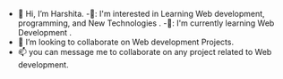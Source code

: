 - 👋 Hi, I’m Harshita.
-👀: I'm interested in Learning Web development, programming, and New Technologies .
-🌱: I'm currently learning Web Development .
- 💞️ I’m looking to collaborate on Web development Projects.
- 📫 you can message me to collaborate on any project related to Web development.
<!---
Harshita989/Harshita989 is a ✨ special ✨ repository because its `README.md` (this file) appears on your GitHub profile.
You can click the Preview link to take a look at your changes.
--->
